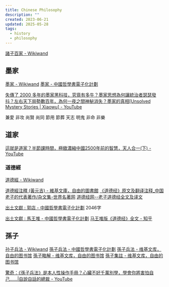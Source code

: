 ```yaml
---
title: Chinese Philosophy
description: ""
created: 2023-06-21
updated: 2025-05-28
tags:
  - history
  - philosophy
---
```


[諸子百家 - Wikiwand](https://www.wikiwand.com/zh-hk/%E8%AF%B8%E5%AD%90%E7%99%BE%E5%AE%B6)

## 墨家

[墨家 - Wikiwand](https://www.wikiwand.com/zh/%E5%A2%A8%E5%AE%B6)
[墨家 - 中國哲學書電子化計劃](https://ctext.org/mohism/zh)

[失傳了 2000 多年的墨家黑科技，究竟有多牛？墨家思想為何讓統治者瑟瑟發抖？左右天下局勢數百年，為何一夜之間神秘消失？墨家的真相[Unsolved Mystery Stories | Xiaowu] - YouTube](https://www.youtube.com/watch?v=tuaNcnd7eHg)

兼愛
非攻
尚賢
尚同
節用
節葬
天志
明鬼
非命
非樂

## 道家

[這就是道家？半節課時間，極緻濃縮中國2500年前的智慧，天人合一(下) - YouTube](https://www.youtube.com/watch?v=lhoteglcuco)

### 道德經

[道德經 - Wikiwand](https://www.wikiwand.com/zh/%E9%81%93%E5%BE%B7%E7%B6%93)

[道德經注釋 (黃元吉) - 維基文庫，自由的圖書館](<https://zh.wikisource.org/zh-hant/%E9%81%93%E5%BE%B7%E7%B6%93%E6%B3%A8%E9%87%8B_(%E9%BB%83%E5%85%83%E5%90%89)>)
[《道德经》原文及翻译注释\_中国老子的代表著作/杂文集-世界名著网](http://t.icesmall.cn/bookDir/60/539/0.html)
[道德经网--老子道德经全文及译文](https://www.daodejing.org/)

[出土文獻 : 郭店 - 中國哲學書電子化計劃](https://ctext.org/guodian/zh) 2046字

[出土文獻 : 馬王堆 - 中國哲學書電子化計劃](https://ctext.org/mawangdui/zh)
[马王堆版《道德经》全文 - 知乎](https://zhuanlan.zhihu.com/p/165987230)

## 孫子

[孙子兵法 - Wikiwand](https://www.wikiwand.com/zh/%E5%AD%99%E5%AD%90%E5%85%B5%E6%B3%95)
[孫子兵法 - 中國哲學書電子化計劃](https://ctext.org/art-of-war/zh)
[孫子兵法 - 维基文库，自由的图书馆](https://zh.wikisource.org/wiki/%E5%AD%AB%E5%AD%90%E5%85%B5%E6%B3%95)
[孫子略解 - 维基文库，自由的图书馆](https://zh.wikisource.org/wiki/%E5%AD%AB%E5%AD%90%E7%95%A5%E8%A7%A3)
[孫子集註 - 维基文库，自由的图书馆](https://zh.wikisource.org/wiki/%E5%AD%AB%E5%AD%90%E9%9B%86%E8%A8%BB)

[驚奇：《孫子兵法》是本人性操作手冊？心臟不好千萬別學，學會你將害怕自己……|自說自話的總裁 - YouTube](https://www.youtube.com/watch?v=-EkKI6XR8gs)
